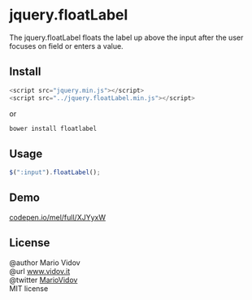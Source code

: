 # jquery.floatLabel
The jquery.floatLabel floats the label up above the input after the user focuses on field or enters a value.
## Install
```javascript
<script src="jquery.min.js"></script>
<script src="../jquery.floatLabel.min.js"></script>
```
or 
```javascript
bower install floatlabel
```
## Usage
```javascript
$(":input").floatLabel();
```
## Demo
<a href="http://codepen.io/mel/full/XJYyxW" target="_blank">codepen.io/mel/full/XJYyxW</a>
## License
@author Mario Vidov <br />
@url <a href="http://vidov.it" target="_blank">www.vidov.it</a> <br />
@twitter  <a href="http://twitter.com/MarioVidov" target="_blank">MarioVidov</a> <br />
MIT license
